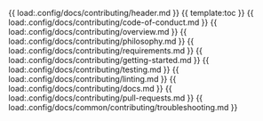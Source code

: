 {{ load:.config/docs/contributing/header.md }}
{{ template:toc }}
{{ load:.config/docs/contributing/code-of-conduct.md }}
{{ load:.config/docs/contributing/overview.md }}
{{ load:.config/docs/contributing/philosophy.md }}
{{ load:.config/docs/contributing/requirements.md }}
{{ load:.config/docs/contributing/getting-started.md }}
{{ load:.config/docs/contributing/testing.md }}
{{ load:.config/docs/contributing/linting.md }}
{{ load:.config/docs/contributing/docs.md }}
{{ load:.config/docs/contributing/pull-requests.md }}
{{ load:.config/docs/common/contributing/troubleshooting.md }}
